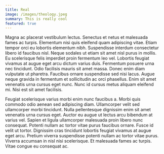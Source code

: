 ```yaml
---
title: Real
image: /images/theology.jpeg
summary: This is really cool
featured: true
---
```

Magna ac placerat vestibulum lectus. Senectus et netus et malesuada fames ac turpis. Elementum nisi quis eleifend quam adipiscing vitae. Etiam tempor orci eu lobortis elementum nibh. Suspendisse interdum consectetur libero id faucibus nisl. Neque sodales ut etiam sit amet nisl purus in mollis. Eu scelerisque felis imperdiet proin fermentum leo vel. Lobortis feugiat vivamus at augue eget arcu dictum varius duis. Fermentum posuere urna nec tincidunt. Odio facilisis mauris sit amet massa. Donec enim diam vulputate ut pharetra. Faucibus ornare suspendisse sed nisi lacus. Augue neque gravida in fermentum et sollicitudin ac orci phasellus. Enim sit amet venenatis urna cursus eget nunc. Nunc id cursus metus aliquam eleifend mi. Nisi est sit amet facilisis.

Feugiat scelerisque varius morbi enim nunc faucibus a. Morbi quis commodo odio aenean sed adipiscing diam. Ullamcorper velit sed ullamcorper morbi tincidunt. Nulla pellentesque dignissim enim sit amet venenatis urna cursus eget. Auctor eu augue ut lectus arcu bibendum at varius vel. Sapien et ligula ullamcorper malesuada proin libero nunc consequat. Potenti nullam ac tortor vitae purus faucibus ornare. Fusce id velit ut tortor. Dignissim cras tincidunt lobortis feugiat vivamus at augue eget arcu. Pretium viverra suspendisse potenti nullam ac tortor vitae purus. Viverra accumsan in nisl nisi scelerisque. Et malesuada fames ac turpis. Vitae congue eu consequat ac.